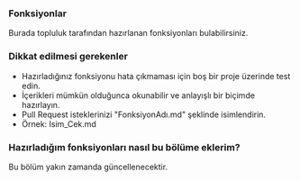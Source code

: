 ### **Fonksiyonlar**
Burada topluluk tarafından hazırlanan fonksiyonları bulabilirsiniz.

### **Dikkat edilmesi gerekenler**
- Hazırladığınız fonksiyonu hata çıkmaması için boş bir proje üzerinde test edin.
- İçerikleri mümkün olduğunca okunabilir ve anlayışlı bir biçimde hazırlayın.
- Pull Request isteklerinizi "FonksiyonAdı.md" şeklinde isimlendirin.
- Örnek: Isim_Cek.md

### **Hazırladığım fonksiyonları nasıl bu bölüme eklerim?**
Bu bölüm yakın zamanda güncellenecektir.